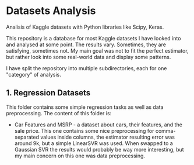 # Datasets Analysis
Analisis of Kaggle datasets with Python libraries like Scipy, Keras.

This repository is a database for most Kaggle datasets I have looked into and analysed at some point.
The results vary. Sometimes, they are satisfying, sometimes not. My main goal was not to fit the perfect
estimator, but rather look into some real-world data and display some patterns.

I have split the repository into multiple subdirectories, each for one "category" of analysis.

## 1. Regression Datasets
This folder contains some simple regression tasks as well as data preprocessing. 
The content of this folder is:
 - Car Features and MSRP - a dataset about cars, their features, and the sale price. This one contains some nice
preprocessing for comma-separated values inside columns, the estimator resulting error was around 9k, but 
a simple LinearSVR was used. When swapped to a Gaussian SVR the results would probably be way more interesting,
but my main concern on this one was data preprocessing.
